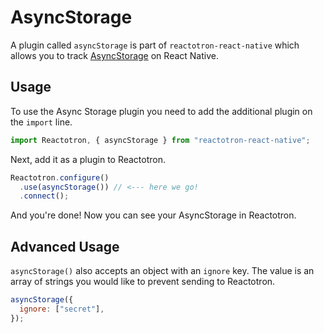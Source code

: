 # AsyncStorage

A plugin called `asyncStorage` is part of `reactotron-react-native` which allows you to track [AsyncStorage](https://facebook.github.io/react-native/docs/asyncstorage.html) on React Native.

## Usage

To use the Async Storage plugin you need to add the additional plugin on the `import` line.

```js
import Reactotron, { asyncStorage } from "reactotron-react-native";
```

Next, add it as a plugin to Reactotron.

```js
Reactotron.configure()
  .use(asyncStorage()) // <--- here we go!
  .connect();
```

And you're done! Now you can see your AsyncStorage in Reactotron.

## Advanced Usage

`asyncStorage()` also accepts an object with an `ignore` key. The value is an array of strings you would like to prevent sending to Reactotron.

```js
asyncStorage({
  ignore: ["secret"],
});
```
